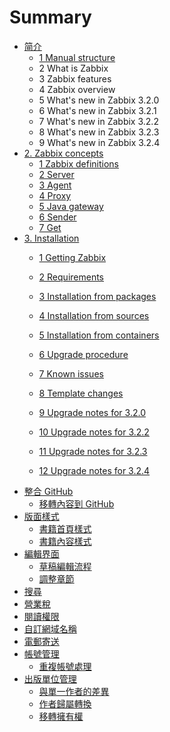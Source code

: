 # Summary

* [简介](README.md)
  * [1 Manual structure](manual/introduction/manual_structure.md)
  * 2 What is Zabbix
  * 3 Zabbix features
  * 4 Zabbix overview
  * 5 What's new in Zabbix 3.2.0
  * 6 What's new in Zabbix 3.2.1
  * 7 What's new in Zabbix 3.2.2
  * 8 What's new in Zabbix 3.2.3
  * 9 What's new in Zabbix 3.2.4
* [2. Zabbix concepts](manual/concepts/README.md)
  * [1 Zabbix definitions](manual/concepts/definitions.md)
  * [2 Server](format/introduction.md)
  * [3 Agent](format/chapters.md)
  * [4 Proxy](format/markdown.md)
  * [5 Java gateway](manual/concepts/java.md)
  * [6 Sender](format/cover.md)
  * [7 Get](format/languages.md)
* [3. Installation](manual/installation/index.md)
  * [1 Getting Zabbix](https://www.zabbix.com/documentation/3.2/manual/installation/getting_zabbix)
  * [2 Requirements](https://www.zabbix.com/documentation/3.2/manual/installation/requirements)
  * [3 Installation from packages](https://www.zabbix.com/documentation/3.2/manual/installation/install_from_packages)
  * [4 Installation from sources](manual/installation/install.md)
  * [5 Installation from containers](https://www.zabbix.com/documentation/3.2/manual/installation/containers)
  * [6 Upgrade procedure](https://www.zabbix.com/documentation/3.2/manual/installation/upgrade)
  * [7 Known issues](https://www.zabbix.com/documentation/3.2/manual/installation/known_issues)
  * [8 Template changes](https://www.zabbix.com/documentation/3.2/manual/installation/template_changes)
  * [9 Upgrade notes for 3.2.0](https://www.zabbix.com/documentation/3.2/manual/installation/upgrade_notes_320)

  * [10 Upgrade notes for 3.2.2](https://www.zabbix.com/documentation/3.2/manual/installation/upgrade_notes_322)

  * [11 Upgrade notes for 3.2.3](https://www.zabbix.com/documentation/3.2/manual/installation/upgrade_notes_323)

  * [12 Upgrade notes for 3.2.4](https://www.zabbix.com/documentation/3.2/manual/installation/upgrade_notes_324)
* [整合 GitHub](github/README.md)
  * [移轉內容到 GitHub](github/transferring_to_github.md)
* [版面樣式](styling/README.md)
  * [書籍首頁樣式](styling/homepage.md)
  * [書籍內容樣式](styling/book.md)
* [編輯界面](editor/README.md)
  * [草稿編輯流程](editor/draft.md)
  * [調整章節](editor/chapters.md)
* [搜尋](platform/search.md)
* [營業稅](platform/taxes.md)
* [閱讀權限](platform/visibility.md)
* [自訂網域名稱](platform/domains.md)
* [電郵寄送](platform/mailing.md)
* [帳號管理](account/README.md)
  * [重複帳號處理](account/duplicate.md)
* [出版單位管理](platform/organizations/README.md)
  * [與單一作者的差異](platform/organizations/differences.md)
  * [作者歸屬轉換](platform/organizations/convert.md)
  * [移轉擁有權](platform/organizations/ownership.md)



